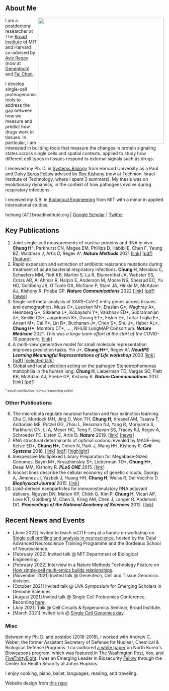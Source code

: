 ## About Me 

<img class="profile-picture" src="profile.jpg" style="float: right;" align="right" width="400">

I am a postdoctoral researcher at The [Broad Institute](https://www.broadinstitute.org/) of MIT and Harvard co-advised by [Aviv Regev](https://www.broadinstitute.org/bios/aviv-regev) (now at [Genentech](https://www.gene.com/scientists/our-scientists/aviv-regev)) and [Fei Chen](https://www.insitubiology.org/people). 

I develop single-cell proteogenomic tools to address the gap between how we measure and predict how drugs work in tissues. In particular, I am interested in building tools that measure the changes in protein signaling states across single cells and spatial contexts, applied to study how different cell types in tissues respond to external signals such as drugs.

I received my Ph. D. in [Systems Biology](https://ssqbiophd.hms.harvard.edu/) from Harvard University as a Paul and Daisy [Soros Fellow](https://www.pdsoros.org/meet-the-fellows/hattie-chung) advised by [Roy Kishony](https://kishony.technion.ac.il/) (now at Technion–Israel Institute of Technology, where I spent 3 summers). My thesis was on evolutionary dynamics, in the context of how pathogens evolve during respiratory infections. 

I received my S.B. in [Biological Engineering](https://be.mit.edu/) from MIT with a minor in applied international studies.

hchung [AT] broadinstitute.org \| [Google Scholar](https://scholar.google.com/citations?user=kN3O3xsAAAAJ&hl=en) \| [Twitter](https://twitter.com/hattaca)

## Key Publications

1. Joint single-cell measurements of nuclear proteins and RNA in vivo. 
**Chung H^**, Parkhurst CN, Magee EM, Phillips D, Habibi E, Chen F, Yeung BZ, Waldman J, Artis D, Regev A^. ***Nature Methods*** 2021 [[link](https://www.nature.com/articles/s41592-021-01278-1)] [[pdf](pdfs/inCITEseq.pdf)] [[feature](https://www.nature.com/articles/s41592-022-01392-8)]. 
2. Rapid expansion and extinction of antibiotic resistance mutations during treatment of acute bacterial respiratory infections. 
**Chung H**, Merakou C, Schaefers MM, Flett KB, Martini S, Lu R, Blumenthal JA, Webster SS, Cross AR, Al Ahmar R, Halpin E, Anderson M, Moore NS, Snesrud EC, Yu HD, Goldberg JB, O'Toole GA, McGann P, Stam JA, Hinkle M, McAdam AJ, Kishony R, Priebe GP. ***Nature Communications*** 2022 [[link](https://www.nature.com/articles/s41467-022-28188-w)] [[pdf](pdfs/acute.pdf)] [[news](https://answers.childrenshospital.org/genomic-surveillance-bacteria/)]
3. Single-cell meta-analysis of SARS-CoV-2 entry genes across tissues and demographics. 
Muus C\*, Luecken M\*, Eraslan G\*, Waghray A\*, Heimberg G\*, Sikkema L\*, Kobayashi Y\*, Vaishnav ED\*, Subramanian A\*, Smillie CS\*, Jagadeesh K\*, Duong ET\*, Fiskin E\*, Torlai Triglia E\*, Ansari M\*, Cai P\*, Lin B\*, Buchanan J\*, Chen S\*, Shu J\*, Haber AL\*, **Chung H\***, Montoro DT\*, ... , NHLBI LungMAP Consortium. ***Nature Medicine*** 2021. *This was a large team effort at the start of the COVID-19 pandemic*. [[link](https://www.nature.com/articles/s41591-020-01227-z)]
4. A multi-view generative model for small molecule representation improves prediction tasks. 
Yin J\*, **Chung H\*^**, Regev A^. ***NeurIPS Learning Meaningful Representations of Life workshop*** 2020 [[link](https://drive.google.com/file/d/1LlHTQ307MGxHsJbRDIJrEGPLRCBvbk0P/preview)] [[pdf](pdfs/multiviewVAE.pdf)] [[selected talk](https://slideslive.com/38942737/a-multiview-generative-model-for-molecular-representation-improves-prediction-tasks)]
5. Global and local selection acting on the pathogen Stenotrophomonas maltophilia in the human lung. 
**Chung H**, Lieberman TD, Vargas SO, Flett KB, McAdam AJ, Priebe GP, Kishony R. ***Nature Communications*** 2017. [[link](https://www.nature.com/articles/ncomms14078)] [[pdf](pdfs/steno_lung.pdf)]

<sub><sup>\* equal contribution, ^co-corresponding author</sup></sub>

### Other Publications
6. The microbiota regulate neuronal function and fear extinction learning. 
Chu C, Murdock MH, Jing D, Won TH, **Chung H**, Kressel AM, Tsaava T, Addorisio ME, Putzel GG, Zhou L, Bessman NJ, Yang R, Moriyama S, Parkhurst CN, Li A, Meyer HC, Teng F, Chavan SS, Tracey KJ, Regev A, Schroeder FC, Liston C, Artis D. ***Nature*** 2019. [[link](https://www.nature.com/articles/s41586-019-1644-y)] [[news](https://www.nature.com/articles/d41586-019-03114-1)]
7. RNA structural determinants of optimal codons revealed by MAGE-Seq. 
Kelsic ED\*, **Chung H\***, Cohen N, Park J, Wang HH, Kishony R. ***Cell Systems*** 2016. [[link](https://www.sciencedirect.com/science/article/pii/S2405471216303684)] [[pdf](pdfs/codon_bias.pdf)] [[highlight](https://www.sciencedirect.com/science/article/pii/S2405471217300042)]
8. Inexpensive Multiplexed Library Preparation for Megabase-Sized Genomes. 
Baym M\*, Kryazhimskiy S\*, Lieberman TD\*, **Chung H\***, Desai MM, Kishony R. ***PLoS ONE*** 2015. [[link](https://journals.plos.org/plosone/article?id=10.1371/journal.pone.0128036)]
9. Isocost lines describe the cellular economy of genetic circuits. 
Gyorgy A, Jimenez JI, Yazbek J, Huang HH, **Chung H**, Weiss R, Del Vecchio D. ***Biophysical Journal*** 2015. [[link](https://www.sciencedirect.com/science/article/pii/S0006349515006177)]
10. Lipid-derived nanoparticles for immunostimulatory RNA adjuvant delivery. 
Nguyen DN, Mahon KP, Chikh G, Kim P, **Chung H**, Vicari AP, Love KT, Goldberg M, Chen S, Krieg AM, Chen J, Langer R. Anderson DG. ***Proceedings of the National Academy of Sciences*** 2012. [[link](https://www.pnas.org/doi/abs/10.1073/pnas.1121423109)]

## Recent News and Events
* [June 2022] Invited to teach inCITE-seq at a hands-on workshop on [Single cell profiling and analysis in neuroscience](http://cajal-training.org/on-site/scpan/), hosted by the Cajal Advanced Neuroscience Training Programme and the Bordeaux School of Neuroscience. 
* [February 2022] Invited talk @ MIT Department of Biological Engineering. 
* [February 2022] Interview in a Nature Methods Technology Feature on [How single-cell multi-omics builds relationships](https://www.nature.com/articles/s41592-022-01392-8). 
* [November 2021] Invited talk @ Genentech, Cell and Tissue Genomics division. 
* [October 2021] Invited talk @ UVA Symposium for Emerging Scholars in Genome Sciences
* [August 2021] Invited talk @ Single Cell Proteomics Conference. Recording [here](https://www.youtube.com/watch?v=gvAb5Q0abYo).
* [July 2021] Talk @ Cell Circuits & Epigenomics Seminar, Broad Institute. 
* [March 2021] Invited talk @ [Single Cell Genomics day](https://satijalab.org/scgd21/).


### Misc
Between my Ph. D. and postdoc (2016-2018), I worked with Andrew C. Weber, the former Assistant Secretary of Defense for Nuclear, Chemical & Biological Defense Programs. I co-authored [a white paper](https://www.belfercenter.org/publication/north-koreas-biological-weapons-program-known-and-unknown) on North Korea's Bioweapons program, which was featured in [The Washington Post](https://www.washingtonpost.com/world/national-security/microbes-by-the-ton-officials-see-weapons-threat-as-north-korea-gains-biotech-expertise/2017/12/10/9b9d5f9e-d5f0-11e7-95bf-df7c19270879_story.html), [Vox](https://lieu.house.gov/media-center/in-the-news/vox-here-s-what-war-north-korea-would-look), and [FiveThirtyEight](https://fivethirtyeight.com/features/north-koreas-nukes-may-not-be-its-biggest-threat/). I was an Emerging Leader in Biosecurity [Fellow](https://www.centerforhealthsecurity.org/our-work/emergingbioleaders/class-of-2018.html) through the Center for Health Security at Johns Hopkins. 

I enjoy cooking, piano, ballet, languages, reading, and traveling. 

Website design from [this repo](https://github.com/ankitsultana/researcher)
